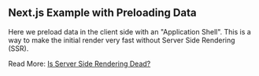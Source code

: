 ## Next.js Example with Preloading Data

Here we preload data in the client side with an "Application Shell". This is a way to make the initial render very fast without Server Side Rendering (SSR).

Read More: [Is Server Side Rendering Dead?](https://arunoda.me/blog/hey-nextjs-is-server-side-rendering-dead)